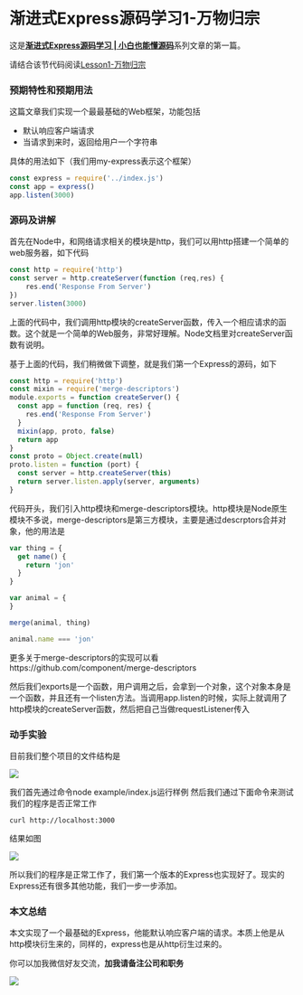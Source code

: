 # 渐进式Express源码学习1-万物归宗

这是[**渐进式Express源码学习 | 小白也能懂源码**](https://github.com/sunkuo/grow-to-express)系列文章的第一篇。

请结合该节代码阅读[Lesson1-万物归宗](https://github.com/sunkuo/grow-to-express/tree/master/Lesson1-%E4%B8%87%E7%89%A9%E5%BD%92%E5%AE%97)

### 预期特性和预期用法
这篇文章我们实现一个最最基础的Web框架，功能包括

- 默认响应客户端请求
- 当请求到来时，返回给用户一个字符串

具体的用法如下（我们用my-express表示这个框架）

```javascript
const express = require('../index.js')
const app = express()
app.listen(3000)
```

### 源码及讲解

首先在Node中，和网络请求相关的模块是http，我们可以用http搭建一个简单的web服务器，如下代码

```javascript
const http = require('http')
const server = http.createServer(function (req,res) {
	res.end('Response From Server')
})
server.listen(3000)
```

上面的代码中，我们调用http模块的createServer函数，传入一个相应请求的函数。这个就是一个简单的Web服务，非常好理解。Node文档里对createServer函数有说明。

基于上面的代码，我们稍微做下调整，就是我们第一个Express的源码，如下

```javascript
const http = require('http')
const mixin = require('merge-descriptors')
module.exports = function createServer() {
  const app = function (req, res) {
    res.end('Response From Server')
  }
  mixin(app, proto, false)
  return app
}
const proto = Object.create(null)
proto.listen = function (port) {
  const server = http.createServer(this)
  return server.listen.apply(server, arguments)
}
```

代码开头，我们引入http模块和merge-descriptors模块。http模块是Node原生模块不多说，merge-descriptors是第三方模块，主要是通过descrptors合并对象，他的用法是

```javascript
var thing = {
  get name() {
    return 'jon'
  }
}

var animal = {
}

merge(animal, thing)

animal.name === 'jon'
```

更多关于merge-descriptors的实现可以看https://github.com/component/merge-descriptors

然后我们exports是一个函数，用户调用之后，会拿到一个对象，这个对象本身是一个函数，并且还有一个listen方法。当调用app.listen的时候，实际上就调用了http模块的createServer函数，然后把自己当做requestListener传入

### 动手实验
目前我们整个项目的文件结构是

![](http://oyo14vy95.bkt.clouddn.com/17-12-4/10367651.jpg)

我们首先通过命令node example/index.js运行样例
然后我们通过下面命令来测试我们的程序是否正常工作

```shell
curl http://localhost:3000
```

结果如图

![](http://oyo14vy95.bkt.clouddn.com/17-12-4/39940402.jpg)

所以我们的程序是正常工作了，我们第一个版本的Express也实现好了。现实的Express还有很多其他功能，我们一步一步添加。

### 本文总结
本文实现了一个最基础的Express，他能默认响应客户端的请求。本质上他是从http模块衍生来的，同样的，express也是从http衍生过来的。

你可以加我微信好友交流，**加我请备注公司和职务**

![](http://oyo14vy95.bkt.clouddn.com/17-12-4/99218404.jpg)


